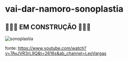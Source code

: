# vai-dar-namoro-sonoplastia

## 🚧🚧🚧 EM CONSTRUÇÃO 🚧🚧🚧 ##

![sonoplastia](https://github.com/Caiopadilha2/vai-dar-namoro-sonoplastia/assets/93008562/ad9afa27-97af-45b7-a707-53263edb7ef8)

fonte: https://www.youtube.com/watch?v=7AyJVR3rL9Q&t=2616s&ab_channel=LeoVargas
